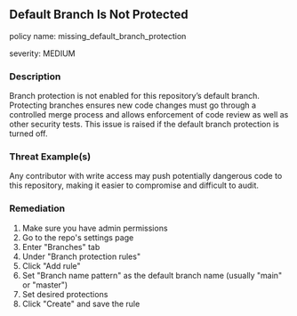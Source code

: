## Default Branch Is Not Protected

policy name: missing_default_branch_protection

severity: MEDIUM

### Description

Branch protection is not enabled for this repository’s default branch. Protecting branches ensures new code changes must go through a controlled merge process and allows enforcement of code review as well as other security tests. This issue is raised if the default branch protection is turned off.

### Threat Example(s)

Any contributor with write access may push potentially dangerous code to this repository, making it easier to compromise and difficult to audit.

### Remediation

1. Make sure you have admin permissions
2. Go to the repo's settings page
3. Enter "Branches" tab
4. Under "Branch protection rules"
5. Click "Add rule"
6. Set "Branch name pattern" as the default branch name (usually "main" or "master")
7. Set desired protections
8. Click "Create" and save the rule
